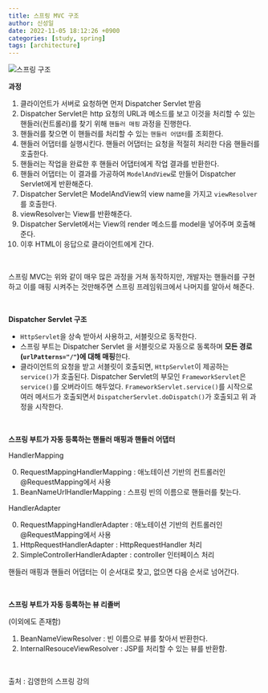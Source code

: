```yaml
---
title: 스프링 MVC 구조
author: 신성일
date: 2022-11-05 18:12:26 +0900
categories: [study, spring]
tags: [architecture]
---
```



![스프링 구조](https://cdn.inflearn.com/public/comments/f411d5af-8466-4119-9dcd-5676edc1fb49/%EC%9D%B4%EB%AF%B8%EC%A7%80%20001.png)

**과정**

1. 클라이언트가 서버로 요청하면 먼저 Dispatcher Servlet 받음
2. Dispatcher Servlet은 http 요청의 URL과 메소드를 보고 이것을 처리할 수 있는 핸들러(컨트롤러)를 찾기 위해 `핸들러 매핑` 과정을 진행한다.
3. 핸들러를 찾으면 이 핸들러를 처리할 수 있는 `핸들러 어댑터`를 조회한다.
4. 핸들러 어댑터를 실행시킨다. 핸들러 어댑터는 요청을 적절히 처리한 다음 핸들러를 호출한다.
5. 핸들러는 작업을 완료한 후 핸들러 어댑터에게 작업 결과를 반환한다.
6. 핸들러 어댑터는 이 결과를 가공하여 `ModelAndView`로 만들어 Dispatcher Servlet에게 반환해준다.
7. Dispatcher Servlet은 ModelAndView의 view name을 가지고 `viewResolver` 를 호출한다.
8. viewResolver는 View를 반환해준다.
9. Dispatcher Servlet에서는 View의 render 메소드를 model을 넣어주며 호출해준다.
10.   이후 HTML이 응답으로 클라이언트에게 간다.

<br/>

스프링 MVC는 위와 같이 매우 많은 과정을 거쳐 동작하지만, 개발자는 핸들러를 구현하고 이를 매핑 시켜주는 것만해주면 스프링 프레임워크에서 나머지를 알아서 해준다.

<br/>

**Dispatcher Servlet 구조**

-  `HttpServlet`을 상속 받아서 사용하고, 서블릿으로 동작한다.
-  스프링 부트는 Dispatcher Servlet 을 서블릿으로 자동으로 동록하며 **모든 경로(`urlPatterns="/"`)에 대해 매핑**한다.
-  클라이언트의 요청을 받고 서블릿이 호출되면, `HttpServlet`이 제공하는 `service()`가 호출된다. Dispatcher Servlet의 부모인 `FrameworkServlet`은 `service()`를 오버라이드 해두었다. `FrameworkServlet.service()`를 시작으로 여러 메서드가 호출되면서 `DispatcherServlet.doDispatch()`가 호출되고 위 과정을 시작한다.

<br/>

**스프링 부트가 자동 등록하는 핸들러 매핑과 핸들러 어댑터**

HandlerMapping

0. RequestMappingHandlerMapping : 애노테이션 기반의 컨트롤러인 @RequestMapping에서 사용
1. BeanNameUrlHandlerMapping : 스프링 빈의 이름으로 핸들러를 찾는다.

HandlerAdapter

0. RequestMappingHandlerAdapter : 애노테이션 기반의 컨트롤러인 @RequestMapping에서 사용
1. HttpRequestHandlerAdapter : HttpRequestHandler 처리
2. SimpleControllerHandlerAdapter : controller 인터페이스 처리

핸들러 매핑과 핸들러 어댑터는 이 순서대로 찾고, 없으면 다음 순서로 넘어간다.

<br/>

**스프링 부트가 자동 등록하는 뷰 리졸버**

(이외에도 존재함)

1. BeanNameViewResolver : 빈 이름으로 뷰를 찾아서 반환한다.
2. InternalResouceViewResolver : JSP를 처리할 수 있는 뷰를 반환함.

<br/>

출처 : 김영한의 스프링 강의

